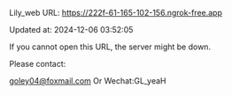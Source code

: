 Lily_web URL: https://222f-61-165-102-156.ngrok-free.app

Updated at: 2024-12-06 03:52:05

If you cannot open this URL, the server might be down.

Please contact: 

goley04@foxmail.com Or Wechat:GL_yeaH